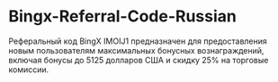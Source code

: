 # Bingx-Referral-Code-Russian
Реферальный код BingX IMOIJ1 предназначен для предоставления новым пользователям максимальных бонусных вознаграждений, включая бонусы до 5125 долларов США и скидку 25% на торговые комиссии.
